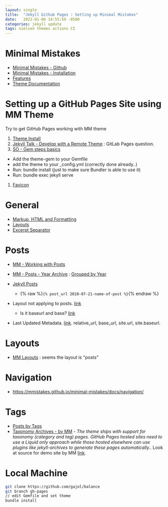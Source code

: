 ```yaml
---
layout: single
title:  "Jekyll Github Pages : Setting up Minimal Mistakes"
date:   2022-01-06 14:55:59 -0500
categories: jekyll update
tags: nielsen themes actions CI
---
```


# Minimal Mistakes
- [Minimal Mistakes - Github](https://mmistakes.github.io/minimal-mistakes/)
- [Minimal Mistakes - Installation](https://mmistakes.github.io/minimal-mistakes/docs/installation/)
- [Features](https://mmistakes.github.io/minimal-mistakes/about/)
- [Theme Documentation](https://mmistakes.github.io/minimal-mistakes/docs/quick-start-guide/)


# Setting up a GitHub Pages Site using MM Theme
Try to get GitHub Pages working with MM theme
1. [Theme Install](http://gabe-lade.com/theme-setup/)
1. [Jekyll Talk - Develop with a Remote Theme](https://talk.jekyllrb.com/t/how-to-develop-wth-remote-theme/6021) : GitLab Pages question.
1. [SO - Gem steps basics](https://stackoverflow.com/questions/46380722/jekyll-theme-could-not-be-found)
  -  Add the theme-gem to your Gemfile
  -  add the theme to your _config.yml (correctly done already..)
  -  Run: bundle install (just to make sure Bundler is able to use it)
  -  Run: bundle exec jekyll serve
1. [Favicon](https://github.com/mmistakes/minimal-mistakes/issues/585)

# General
- [Markup, HTML and Formatting](https://mmistakes.github.io/minimal-mistakes/markup/markup-html-tags-and-formatting/)
- [Layouts](https://mmistakes.github.io/minimal-mistakes/docs/layouts/)
- [Excerpt Separator](http://jekyllrb.com/docs/posts/#post-excerpts)

# Posts
- [MM - Working with Posts](https://mmistakes.github.io/minimal-mistakes/docs/posts/)
- [MM - Posts - Year Archive](https://mmistakes.github.io/minimal-mistakes/docs/layouts/#archive-layout) : [Grouped by Year](https://github.com/mmistakes/minimal-mistakes/blob/master/docs/_pages/year-archive.md)
- [Jekyll Posts](https://jekyllrb.com/docs/liquid/tags/#linking-to-posts)
   - {% raw  %}`{% post_url 2010-07-21-name-of-post %}`{% endraw  %}

- Layout not applying to posts. [link](https://talk.jekyllrb.com/t/solved-layout-not-applying-to-individual-posts-only/2971)
  - Is it baseurl and base? [link](https://talk.jekyllrb.com/t/relative-url-and-baseurl/2051)

- Last Updated Metadata. [link](https://solomonvictorino.com/better-post-dates-jekyll/).  relative_url, base_url, site.url, site.baseurl.

# Layouts
- [MM Layouts](https://mmistakes.github.io/minimal-mistakes/docs/layouts/) : seems the layout is "posts"

# Navigation
- https://mmistakes.github.io/minimal-mistakes/docs/navigation/

# Tags
- [Posts by Tags](https://mmistakes.github.io/minimal-mistakes/tags/)
- [Taxonomy Archives - by MM](https://mmistakes.github.io/minimal-mistakes/docs/layouts/#taxonomy-archives) - *The theme ships with support for taxonomy (category and tag) pages. GitHub Pages hosted sites need to use a Liquid only approach while those hosted elsewhere can use plugins like jekyll-archives to generate these pages automatically.*.   Look at source for demo site by MM [link](https://github.com/mmistakes/minimal-mistakes/tree/master/docs/_pages).

# Local Machine

``` sh
git clone https://github.com/gajol/balance
git branch gh-pages
// edit Gemfile and set theme
bundle install
```
